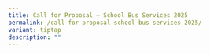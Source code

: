 ```yaml
---
title: Call for Proposal – School Bus Services 2025
permalink: /call-for-proposal-school-bus-services-2025/
variant: tiptap
description: ""
---
```

